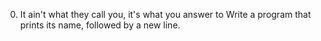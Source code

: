 0. It ain't what they call you, it's what you answer to
Write a program that prints its name, followed by a new line.
